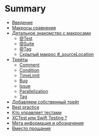 # Summary

- [Введение](welcome.md)  <!-- ✅ -->
- [Макросы сравнения](basic_macro.md) <!-- ✅ -->
- [Детальное знакомство c макросами](Macros/intro.md) <!-- ✅ -->
    - [@Test](Macros/macro_test.md) <!-- 🛠️ -->
    - [@Suite](Macros/macro_suite.md) <!-- ✅ -->
    - [@Tag](Macros/macro_tag.md) <!-- ✅ -->
    - [Скрытый макрос #_sourceLocation](Macros/secret_macro.md) <!-- ✅ -->
- [Трейты](protocol_Trait.md) <!-- ✅ -->
    - [Comment](Traits/CommentTrait.md) <!-- ✅ -->
    - [Condition](Traits/ConditionTrait.md) <!-- ✅ -->
    - [TimeLimit](Traits/TimeLimitTrait.md) <!-- ✅ -->
    - [Bug](Traits/BugTrait.md) <!-- ✅ -->
    - [Issue](Traits/IssueTrait.md) <!-- ✅ -->
    - [Parallelization](Traits/ParallelizationTrait.md) <!-- ✅ -->
    - [Tag](Traits/TagTrait.md) <!-- 🛠️ -->
- [Добавляем собственный трейт](Traits/OwnTrait.md) <!-- ✅ -->
- [Best practice](best_practice_short.md) <!-- ✅ -->
- [Кто управляет тестами](runner.md) <!-- ✅ -->
- [XCTest или Swift Testing ?](compare_xctest_and_modern_aproach.md) <!-- ✅ -->
- [Мета информация и обозначения](xcode_meta.md) <!-- 🛠️ -->
- [Вместо прощания](in_the_end.md) <!-- ✅ -->

<!-- Предварительный черновик готов ✅ -->
<!-- Работа в процесса 🛠️ -->
<!-- Без комментария — пусто -->
